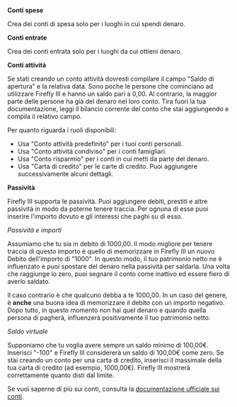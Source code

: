 **Conti spese**

Crea dei conti di spesa solo per i luoghi in cui spendi denaro.

**Conti entrate**

Crea dei conti entrata solo per i luoghi da cui ottieni denaro.

**Conti attività**

Se stati creando un conto attività dovresti compilare il campo "Saldo di apertura" e la relativa data. Sono poche le persone che cominciano ad utilizzare Firefly III e hanno un saldo pari a 0,00. Al contrario, la maggior parte delle persone ha già del denaro nel loro conto. Tira fuori la tua documentazione, leggi il bilancio corrente del conto che stai aggiungendo e compila il relativo campo.

Per quanto riguarda i ruoli disponibili:

- Usa "Conto attività predefinito" per i tuoi conti personali.
- Usa "Conto attività condiviso" per i conti famigliari.
- Usa "Conto risparmio" per i conti in cui metti da parte del denaro.
- Usa "Carta di credito" per le carte di credito. Puoi aggiungere successivamente alcuni dettagli.

**Passività**

Firefly III supporta le passività. Puoi aggiungere debiti, prestiti e altre passività in modo da poterne tenere traccia. Per ognuna di esse puoi inserire l'importo dovuto e gli interessi che paghi su di esso.

*Passività e importi*

Assumiamo che tu sia in debito di 1000,00. Il modo migliore per tenere traccia di questo importo è quello di memorizzare in Firefly III un nuovo Debito dell'importo di "1000". In questo modo, il tuo patrimonio netto ne è influenzato e puoi spostare del denaro nella passività per saldarla. Una volta che raggiunge lo zero, puoi segnare il conto come inattivo ed essere fiero di averlo saldato.

Il caso contrario è che qualcuno debba a te 1000,00. In un caso del genere, è **anche** una buona idea di memorizzare il debito con un importo negativo. Dopo tutto, in questo momento non hai quel denaro e quando quella persona di pagherà, influenzerà positivamente il tuo patrimonio netto.

*Saldo virtuale*

Supponiamo che tu voglia avere sempre un saldo minimo di 100,00€. Inserisci "-100" e Firefly III considererà un saldo di 100,00€ come zero. Se stai creando un conto per una carta di credito, inserisci il massimale della tua carta di credito (ad esempio, 1000,00€). Firefly III mostrerà correttamente quanto disti dal limite.

Se vuoi saperne di più sui conti, consulta la [documentazione ufficiale sui conti](https://firefly-iii.readthedocs.io/en/latest/concepts/accounts.html).